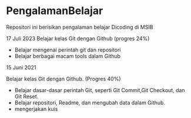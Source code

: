 # PengalamanBelajar
Repositori ini berisikan pengalaman belajar Dicoding di MSIB

17 Juli 2023
Belajar kelas Git dengan Github (progres 24%)
- Belajar mengenai perintah git dan repositori
- Belajar berbagai macam tools dalam Github

15 Juni 2021

Belajar kelas Git dengan Github. (Progres 40%)

  * Belajar dasar-dasar perintah Git, seperti Git Commit,Git Checkout, dan Git Reset.
  * Belajar repositori, Readme, dan mengubah data dalam Github.
  * mengerjakan kuis
